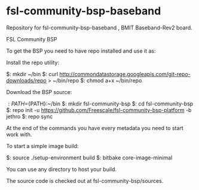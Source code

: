 # fsl-community-bsp-baseband
Repository for fsl-community-bsp-baseband , BMIT Baseband-Rev2 board.

FSL Community BSP

To get the BSP you need to have repo installed and use it as:

Install the repo utility:

$: mkdir ~/bin
$: curl http://commondatastorage.googleapis.com/git-repo-downloads/repo > ~/bin/repo
$: chmod a+x ~/bin/repo

Download the BSP source:

$: PATH=${PATH}:~/bin
$: mkdir fsl-community-bsp
$: cd fsl-community-bsp
$: repo init -u https://github.com/Freescale/fsl-community-bsp-platform -b jethro
$: repo sync

At the end of the commands you have every metadata you need to start work with.

To start a simple image build:

$: source ./setup-environment build
$: bitbake core-image-minimal

You can use any directory to host your build.

The source code is checked out at fsl-community-bsp/sources.

